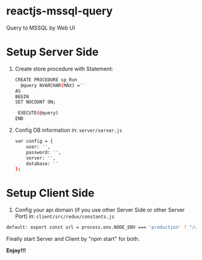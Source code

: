 # reactjs-mssql-query
Query to MSSQL by Web UI

# Setup Server Side
1. Create store procedure with Statement: 
      ```sh
      CREATE PROCEDURE sp_Run     
        @query NVARCHAR(MAX) =''
      AS
      BEGIN
      SET NOCOUNT ON;

       EXECUTE(@query)  
      END
      ```

2. Config DB information in: `server/server.js`
      ```sh
      var config = {
          user: '',
          password: '',
          server: '',
          database: ''
      };
      ```
      
# Setup Client Side
1. Config your api domain (if you use other Server Side or other Server Port) in: `client/src/redux/constants.js`
  ```sh
  default: export const url = process.env.NODE_ENV === 'production' ? "/api/" : "http://localhost:5000/api/"
  ```
  
Finally start Server and Client by "npm start" for both.






**Enjoy!!!**
